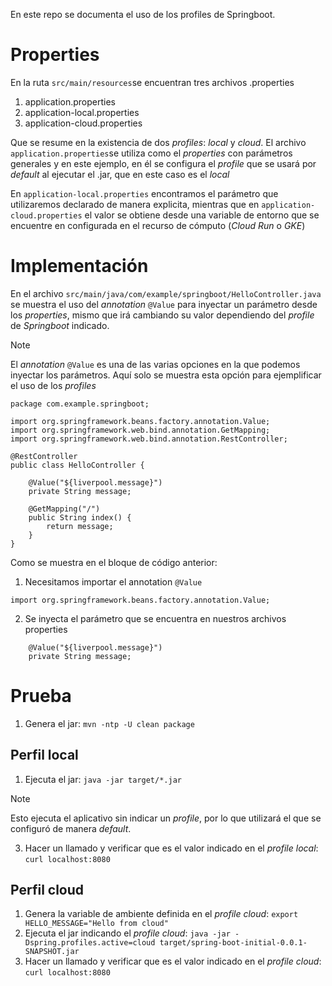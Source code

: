 En este repo se documenta el uso de los profiles de Springboot.

# Properties
En la ruta `src/main/resources`se encuentran tres archivos .properties
1. application.properties
2. application-local.properties
3. application-cloud.properties

Que se resume en la existencia de dos *profiles*: *local* y *cloud*. El archivo `application.properties`se utiliza como el *properties* con parámetros generales y en este ejemplo, en él se configura el *profile* que se usará por *default* al ejecutar el .jar, que en este caso es el *local*

En `application-local.properties` encontramos el parámetro que utilizaremos declarado de manera explicita, mientras que en `application-cloud.properties` el valor se obtiene desde una variable de entorno que se encuentre en configurada en el recurso de cómputo (*Cloud Run* o *GKE*)

# Implementación
En el archivo `src/main/java/com/example/springboot/HelloController.java` se muestra el uso del *annotation* `@Value` para inyectar un parámetro desde los *properties*, mismo que irá cambiando su valor dependiendo del *profile* de *Springboot* indicado.
> [!NOTE]
> El *annotation* `@Value` es una de las varias opciones en la que podemos inyectar los parámetros. Aquí solo se muestra esta opción para ejemplificar el uso de los *profiles*

```
package com.example.springboot;

import org.springframework.beans.factory.annotation.Value;
import org.springframework.web.bind.annotation.GetMapping;
import org.springframework.web.bind.annotation.RestController;

@RestController
public class HelloController {

	@Value("${liverpool.message}")
	private String message;

	@GetMapping("/")
	public String index() {
		return message;
	}
}
```

Como se muestra en el bloque de código anterior:
1. Necesitamos importar el annotation `@Value` <br>
```
import org.springframework.beans.factory.annotation.Value;
```
2. Se inyecta el parámetro que se encuentra en nuestros archivos properties<br>
```
	@Value("${liverpool.message}")
	private String message;
```
# Prueba
1. Genera el jar: `mvn -ntp -U clean package`
## Perfil local
1. Ejecuta el jar: `java -jar target/*.jar`
> [!NOTE]
> Esto ejecuta el aplicativo sin indicar un *profile*, por lo que utilizará el que se configuró de manera *default*.
3. Hacer un llamado y verificar que es el valor indicado en el *profile* *local*: `curl localhost:8080`
## Perfil cloud
1. Genera la variable de ambiente definida en el *profile* *cloud*: `export HELLO_MESSAGE="Hello from cloud"`
2. Ejecuta el jar indicando el *profile* *cloud*: `java -jar -Dspring.profiles.active=cloud target/spring-boot-initial-0.0.1-SNAPSHOT.jar`
3. Hacer un llamado y verificar que es el valor indicado en el *profile* *cloud*: `curl localhost:8080`
